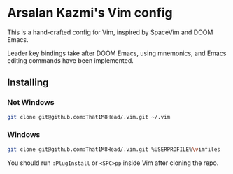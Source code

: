 # Arsalan Kazmi's Vim config

This is a hand-crafted config for Vim, inspired by SpaceVim and DOOM Emacs.

Leader key bindings take after DOOM Emacs, using mnemonics, and Emacs editing commands have been implemented.

## Installing

### Not Windows
```sh
git clone git@github.com:That1M8Head/.vim.git ~/.vim
```
### Windows
```sh
git clone git@github.com:That1M8Head/.vim.git %USERPROFILE%\vimfiles
```

You should run `:PlugInstall` or `<SPC>pp` inside Vim after cloning the repo.

